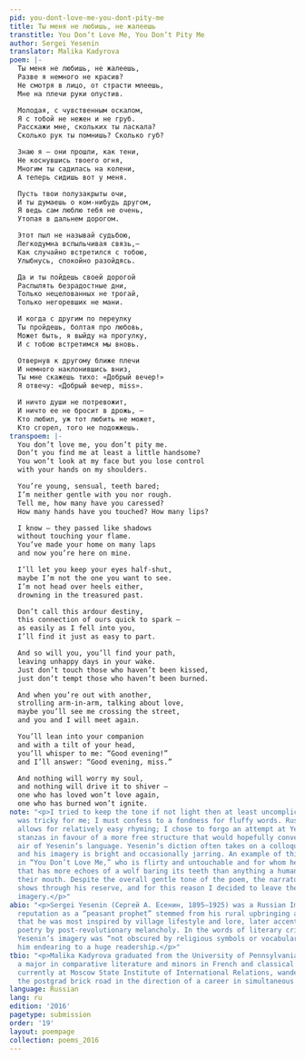 ```yaml
---
pid: you-dont-love-me-you-dont-pity-me
title: Ты меня не любишь, не жалеешь
transtitle: You Don’t Love Me, You Don’t Pity Me
author: Sergei Yesenin
translator: Malika Kadyrova
poem: |-
  Ты меня не любишь, не жалеешь,
  Разве я немного не красив?
  Не смотря в лицо, от страсти млеешь,
  Мне на плечи руки опустив.

  Молодая, с чувственным оскалом,
  Я с тобой не нежен и не груб.
  Расскажи мне, скольких ты ласкала?
  Сколько рук ты помнишь? Сколько губ?

  Знаю я — они прошли, как тени,
  Не коснувшись твоего огня,
  Многим ты садилась на колени,
  А теперь сидишь вот у меня.

  Пусть твои полузакрыты очи,
  И ты думаешь о ком-нибудь другом,
  Я ведь сам люблю тебя не очень,
  Утопая в дальнем дорогом.

  Этот пыл не называй судьбою,
  Легкодумна вспыльчивая связь,—
  Как случайно встретился с тобою,
  Улыбнусь, спокойно разойдясь.

  Да и ты пойдешь своей дорогой
  Распылять безрадостные дни,
  Только нецелованных не трогай,
  Только негоревших не мани.

  И когда с другим по переулку
  Ты пройдешь, болтая про любовь,
  Может быть, я выйду на прогулку,
  И с тобою встретимся мы вновь.

  Отвернув к другому ближе плечи
  И немного наклонившись вниз,
  Ты мне скажешь тихо: «Добрый вечер!»
  Я отвечу: «Добрый вечер, miss».

  И ничто души не потревожит,
  И ничто ее не бросит в дрожь, —
  Кто любил, уж тот любить не может,
  Кто сгорел, того не подожжешь.
transpoem: |-
  You don’t love me, you don’t pity me.
  Don’t you find me at least a little handsome?
  You won’t look at my face but you lose control
  with your hands on my shoulders.

  You’re young, sensual, teeth bared;
  I’m neither gentle with you nor rough.
  Tell me, how many have you caressed?
  How many hands have you touched? How many lips?

  I know — they passed like shadows
  without touching your flame.
  You’ve made your home on many laps
  and now you’re here on mine.

  I’ll let you keep your eyes half-shut,
  maybe I’m not the one you want to see.
  I’m not head over heels either,
  drowning in the treasured past.

  Don’t call this ardour destiny,
  this connection of ours quick to spark —
  as easily as I fell into you,
  I’ll find it just as easy to part.

  And so will you, you’ll find your path,
  leaving unhappy days in your wake.
  Just don’t touch those who haven’t been kissed,
  just don’t tempt those who haven’t been burned.

  And when you’re out with another,
  strolling arm-in-arm, talking about love,
  maybe you’ll see me crossing the street,
  and you and I will meet again.

  You’ll lean into your companion
  and with a tilt of your head,
  you’ll whisper to me: “Good evening!”
  and I’ll answer: “Good evening, miss.”

  And nothing will worry my soul,
  and nothing will drive it to shiver —
  one who has loved won’t love again,
  one who has burned won’t ignite.
note: "<p>I tried to keep the tone if not light then at least uncomplicated. This
  was tricky for me; I must confess to a fondness for fluffy words. Russian grammar
  allows for relatively easy rhyming; I chose to forgo an attempt at Yesenin’s rhyming
  stanzas in favour of a more free structure that would hopefully convey the casual
  air of Yesenin’s language. Yesenin’s diction often takes on a colloquial character,
  and his imagery is bright and occasionally jarring. An example of this is the woman
  in “You Don’t Love Me,” who is flirty and untouchable and for whom he uses a phrase
  that has more echoes of a wolf baring its teeth than anything a human could do with
  their mouth. Despite the overall gentle tone of the poem, the narrator’s bitterness
  shows through his reserve, and for this reason I decided to leave the animalistic
  imagery.</p>"
abio: "<p>Sergei Yesenin (Сергей А. Есенин, 1895–1925) was a Russian Imagist. Yesenin’s
  reputation as a “peasant prophet” stemmed from his rural upbringing and the fact
  that he was most inspired by village lifestyle and lore, later accentuated in his
  poetry by post-revolutionary melancholy. In the words of literary critic Yuri Prokushev,
  Yesenin’s imagery was “not obscured by religious symbols or vocabulary,” which made
  him endearing to a huge readership.</p>"
tbio: "<p>Malika Kadyrova graduated from the University of Pennsylvania in 2015 with
  a major in comparative literature and minors in French and classical studies. She’s
  currently at Moscow State Institute of International Relations, wandering along
  the postgrad brick road in the direction of a career in simultaneous interpretation.</p>"
language: Russian
lang: ru
edition: '2016'
pagetype: submission
order: '19'
layout: poempage
collection: poems_2016
---
```

